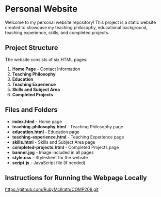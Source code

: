 # Personal Website

Welcome to my personal website repository! This project is a static website created to showcase my teaching philosophy, educational background, teaching experience, skills, and completed projects.

## Project Structure

The website consists of six HTML pages:
1. **Home Page** - Contact Information
2. **Teaching Philosophy**
3. **Education**
4. **Teaching Experience**
5. **Skills and Subject Area**
6. **Completed Projects**

## Files and Folders

- **index.html** - Home page
- **teaching-philosophy.html** - Teaching Philosophy page
- **education.html** - Education page
- **teaching-experience.html** - Teaching Experience page
- **skills.html** - Skills and Subject Area page
- **completed-projects.html** - Completed Projects page
- **banner.jpg** - Image included in all pages
- **style.css** - Stylesheet for the website
- **script.js** - JavaScript file (if needed)

## Instructions for Running the Webpage Locally
https://github.com/RubyMcIlrath/COMP208.git 
